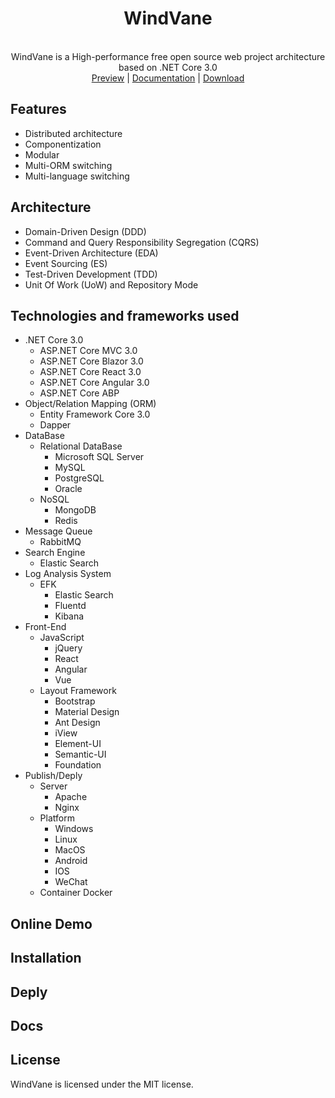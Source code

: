 <h1 align="center">WindVane</h1>
<p align="center" class="has-mb-6">
    <br>
     WindVane is a High-performance free open source web project architecture based on .NET Core 3.0
    <br>
    <a href="javascript:;">Preview</a> |
    <a href="javascript:;">Documentation</a> |
    <a href="https://github.com/PseudoJunZi/WindVane/archive/master.zip">Download</a>
    <br>
</p>

## Features

- Distributed architecture
- Componentization
- Modular
- Multi-ORM switching 
- Multi-language switching 

## Architecture

- Domain-Driven Design (DDD)
- Command and Query Responsibility Segregation (CQRS)
- Event-Driven Architecture (EDA)
- Event Sourcing (ES)
- Test-Driven Development (TDD)
- Unit Of Work (UoW) and Repository Mode

## Technologies and frameworks used

- .NET Core 3.0
    - ASP.NET Core MVC 3.0
    - ASP.NET Core Blazor 3.0
    - ASP.NET Core React 3.0
    - ASP.NET Core Angular 3.0
    - ASP.NET Core ABP
- Object/Relation Mapping (ORM)
    - Entity Framework Core 3.0
    - Dapper
- DataBase
    - Relational DataBase
        - Microsoft SQL Server
        - MySQL
        - PostgreSQL
        - Oracle
    - NoSQL
        - MongoDB
        - Redis
- Message Queue
    - RabbitMQ
- Search Engine
    - Elastic Search
- Log Analysis System
    - EFK
        - Elastic Search
        - Fluentd
        - Kibana
- Front-End
    - JavaScript
        - jQuery
        - React
        - Angular
        - Vue
    - Layout Framework
        - Bootstrap
        - Material Design 
        - Ant Design
        - iView
        - Element-UI
        - Semantic-UI
        - Foundation
- Publish/Deply
    - Server
        - Apache
        - Nginx
    - Platform
        - Windows
        - Linux
        - MacOS
        - Android 
        - IOS
        - WeChat
    - Container
        Docker


## Online Demo

## Installation

## Deply

## Docs

## License

WindVane is licensed under the MIT license.